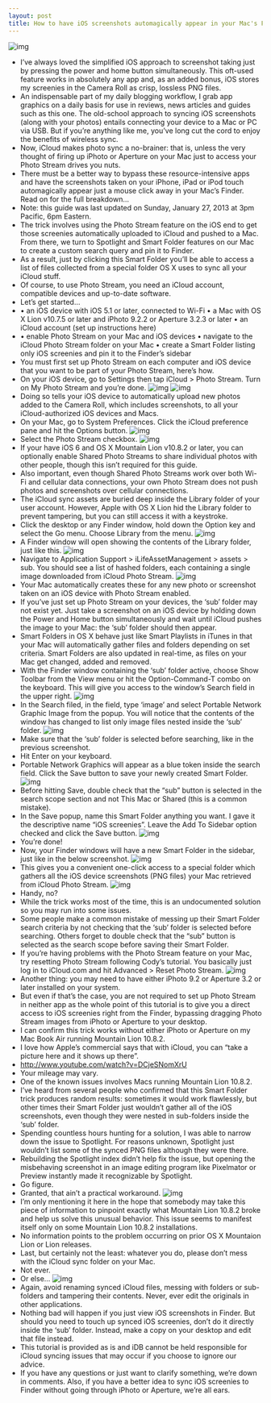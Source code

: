 ```yaml
---
layout: post
title: How to have iOS screenshots automagically appear in your Mac's Finder
---
```

![img](http://media.idownloadblog.com/wp-content/uploads/2012/06/iPhone-4S-two-up-Photos-001.jpg)
* I’ve always loved the simplified iOS approach to screenshot taking just by pressing the power and home button simultaneously. This oft-used feature works in absolutely any app and, as an added bonus, iOS stores my screenies in the Camera Roll as crisp, lossless PNG files.
* An indispensable part of my daily blogging workflow, I grab app graphics on a daily basis for use in reviews, news articles and guides such as this one. The old-school approach to syncing iOS screenshots (along with your photos) entails connecting your device to a Mac or PC via USB. But if you’re anything like me, you’ve long cut the cord to enjoy the benefits of wireless sync.
* Now, iCloud makes photo sync a no-brainer: that is, unless the very thought of firing up iPhoto or Aperture on your Mac just to access your Photo Stream drives you nuts.
* There must be a better way to bypass these resource-intensive apps and have the screenshots taken on your iPhone, iPad or iPod touch automagically appear just a mouse click away in your Mac’s Finder. Read on for the full breakdown…
* Note: this guide was last updated on Sunday, January 27, 2013 at 3pm Pacific, 6pm Eastern.
* The trick involves using the Photo Stream feature on the iOS end to get those screenies automatically uploaded to iCloud and pushed to a Mac. From there, we turn to Spotlight and Smart Folder features on our Mac to create a custom search query and pin it to Finder.
* As a result, just by clicking this Smart Folder you’ll be able to access a list of files collected from a special folder OS X uses to sync all your iCloud stuff.
* Of course, to use Photo Stream, you need an iCloud account, compatible devices and up-to-date software.
* Let’s get started…
* • an iOS device with iOS 5.1 or later, connected to Wi-Fi • a Mac with OS X Lion v10.7.5 or later and iPhoto 9.2.2 or Aperture 3.2.3 or later • an iCloud account (set up instructions here)
* • enable Photo Stream on your Mac and iOS devices • navigate to the iCloud Photo Stream folder on your Mac • create a Smart Folder listing only iOS screenies and pin it to the Finder’s sidebar
* You must first set up Photo Stream on each computer and iOS device that you want to be part of your Photo Stream, here’s how.
* On your iOS device, go to Settings then tap iCloud > Photo Stream. Turn on My Photo Stream and you’re done.
![img](http://media.idownloadblog.com/wp-content/uploads/2013/01/iOS-6-Settings-iCloud-Photo-Stream-001.jpg)
![img](http://media.idownloadblog.com/wp-content/uploads/2013/01/iOS-6-Settings-iCloud-Photo-Stream-002.jpg)
* Doing so tells your iOS device to automatically upload new photos added to the Camera Roll, which includes screenshots, to all your iCloud-authorized iOS devices and Macs.
* On your Mac, go to System Preferences. Click the iCloud preference pane and hit the Options button.
![img](http://media.idownloadblog.com/wp-content/uploads/2013/01/Mountain-Lion-Settings-iCloud-Photo-Stream-001.jpg)
* Select the Photo Stream checkbox.
![img](http://media.idownloadblog.com/wp-content/uploads/2013/01/Mountain-Lion-Settings-iCloud-Photo-Stream-002.jpg)
* If your have iOS 6 and OS X Mountain Lion v10.8.2 or later, you can optionally enable Shared Photo Streams to share individual photos with other people, though this isn’t required for this guide.
* Also important, even though Shared Photo Streams work over both Wi-Fi and cellular data connections, your own Photo Stream does not push photos and screenshots over cellular connections.
* The iCloud sync assets are buried deep inside the Library folder of your user account. However, Apple with OS X Lion hid the Library folder to prevent tampering, but you can still access it with a keystroke.
* Click the desktop or any Finder window, hold down the Option key and select the Go menu. Choose Library from the menu.
![img](http://media.idownloadblog.com/wp-content/uploads/2013/01/Finder-Go-menu-Library.jpg)
* A Finder window will open showing the contents of the Library folder, just like this.
![img](http://media.idownloadblog.com/wp-content/uploads/2013/01/Finder-user-Library-folder.png)
* Navigate to Application Support > iLifeAssetManagement > assets > sub. You should see a list of hashed folders, each containing a single image downloaded from iCloud Photo Stream.
![img](http://media.idownloadblog.com/wp-content/uploads/2013/01/Finder-iCloud-Photo-Stream-sub-folder-001.png)
* Your Mac automatically creates these for any new photo or screenshot taken on an iOS device with Photo Stream enabled.
* If you’ve just set up Photo Stream on your devices, the ‘sub’ folder may not exist yet. Just take a screenshot on an iOS device by holding down the Power and Home button simultaneously and wait until iCloud pushes the image to your Mac: the ‘sub’ folder should then appear.
* Smart Folders in OS X behave just like Smart Playlists in iTunes in that your Mac will automatically gather files and folders depending on set criteria. Smart Folders are also updated in real-time, as files on your Mac get changed, added and removed.
* With the Finder window containing the ‘sub’ folder active, choose Show Toolbar from the View menu or hit the Option-Command-T combo on the keyboard. This will give you access to the window’s Search field in the upper right.
![img](http://media.idownloadblog.com/wp-content/uploads/2013/01/Finder-iCloud-Photo-Stream-sub-folder-002.png)
* In the Search filed, in the field, type ‘image’ and select Portable Network Graphic Image from the popup. You will notice that the contents of the window has changed to list only image files nested inside the ‘sub’ folder.
![img](http://media.idownloadblog.com/wp-content/uploads/2013/01/Finder-iCloud-Photo-Stream-Smart-Folder-001.png)
* Make sure that the ‘sub’ folder is selected before searching, like in the previous screenshot.
* Hit Enter on your keyboard.
* Portable Network Graphics will appear as a blue token inside the search field. Click the Save button to save your newly created Smart Folder.
![img](http://media.idownloadblog.com/wp-content/uploads/2013/01/Finder-iCloud-Photo-Stream-Smart-Folder-002.png)
* Before hitting Save, double check that the “sub” button is selected in the search scope section and not This Mac or Shared (this is a common mistake).
* In the Save popup, name this Smart Folder anything you want. I gave it the descriptive name “iOS screenies”. Leave the Add To Sidebar option checked and click the Save button.
![img](http://media.idownloadblog.com/wp-content/uploads/2013/01/Finder-iCloud-Photo-Stream-Smart-Folder-003.png)
* You’re done!
* Now, your Finder windows will have a new Smart Folder in the sidebar, just like in the below screenshot.
![img](http://media.idownloadblog.com/wp-content/uploads/2013/01/Finder-iCloud-Photo-Stream-Smart-Folder-004.png)
* This gives you a convenient one-click access to a special folder which gathers all the iOS device screenshots (PNG files) your Mac retrieved from iCloud Photo Stream.
![img](http://media.idownloadblog.com/wp-content/uploads/2013/01/Finder-iCloud-Photo-Stream-Smart-Folder-005.png)
* Handy, no?
* While the trick works most of the time, this is an undocumented solution so you may run into some issues.
* Some people make a common mistake of messing up their Smart Folder search criteria by not checking that the ‘sub’ folder is selected before searching. Others forget to double check that the “sub” button is selected as the search scope before saving their Smart Folder.
* If you’re having problems with the Photo Stream feature on your Mac, try resetting Photo Stream following Cody’s tutorial. You basically just log in to iCloud.com and hit Advanced > Reset Photo Stream.
![img](http://media.idownloadblog.com/wp-content/uploads/2011/10/Screen-Shot-2011-10-14-at-9.32.33-AM.png)
* Another thing: you may need to have either iPhoto 9.2 or Aperture 3.2 or later installed on your system.
* But even if that’s the case, you are not required to set up Photo Stream in neither app as the whole point of this tutorial is to give you a direct access to iOS screenies right from the Finder, bypassing dragging Photo Stream images from iPhoto or Aperture to your desktop.
* I can confirm this trick works without either iPhoto or Aperture on my Mac Book Air running Mountain Lion 10.8.2.
* I love how Apple’s commercial says that with iCloud, you can “take a picture here and it shows up there”.
* http://www.youtube.com/watch?v=DCjeSNomXrU
* Your mileage may vary.
* One of the known issues involves Macs running Mountain Lion 10.8.2.
* I’ve heard from several people who confirmed that this Smart Folder trick produces random results: sometimes it would work flawlessly, but other times their Smart Folder just wouldn’t gather all of the iOS screenshots, even though they were nested in sub-folders inside the ‘sub’ folder.
* Spending countless hours hunting for a solution, I was able to narrow down the issue to Spotlight. For reasons unknown, Spotlight just wouldn’t list some of the synced PNG files although they were there.
* Rebuilding the Spotlight index didn’t help fix the issue, but opening the misbehaving screenshot in an image editing program like Pixelmator or Preview instantly made it recognizable by Spotlight.
* Go figure.
* Granted, that ain’t a practical workaround.
![img](http://media.idownloadblog.com/wp-content/uploads/2011/06/Photo-Stream-iOS-5.png)
* I’m only mentioning it here in the hope that somebody may take this piece of information to pinpoint exactly what Mountain Lion 10.8.2 broke and help us solve this unusual behavior. This issue seems to manifest itself only on some Mountain Lion 10.8.2 installations.
* No information points to the problem occurring on prior OS X Mountaion Lion or Lion releases.
* Last, but certainly not the least: whatever you do, please don’t mess with the iCloud sync folder on your Mac.
* Not ever.
* Or else…
![img](http://media.idownloadblog.com/wp-content/uploads/2013/01/Nuclear-bomb-explosion-001.jpg)
* Again, avoid renaming synced iCloud files, messing with folders or sub-folders and tampering their contents. Never, ever edit the originals in other applications.
* Nothing bad will happen if you just view iOS screenshots in Finder. But should you need to touch up synced iOS screenies, don’t do it directly inside the ‘sub’ folder. Instead, make a copy on your desktop and edit that file instead.
* This tutorial is provided as is and iDB cannot be held responsible for iCloud syncing issues that may occur if you choose to ignore our advice.
* If you have any questions or just want to clarify something, we’re down in comments. Also, if you have a better idea to sync iOS screenies to Finder without going through iPhoto or Aperture, we’re all ears.

